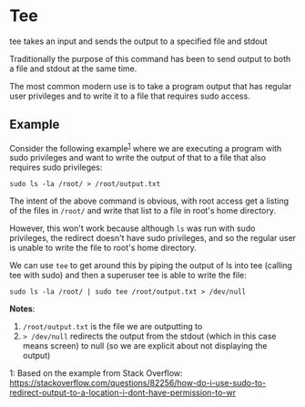 Tee
===

tee takes an input and sends the output to a specified file and stdout

Traditionally the purpose of this command has been to send output to both a file and stdout at the same time.

The most common modern use is to take a program output that has regular user privileges and to write it to a file that requires sudo access.

Example
-------

Consider the following example<sup>[1](#footnote01)</sup> where we are executing a program with sudo privileges and want to write the output 
of that to a file that also requires sudo privileges:

```
sudo ls -la /root/ > /root/output.txt
```

The intent of the above command is obvious, with root access get a listing of the files in `/root/` and write that list to a file in root's
home directory.

However, this won't work because although `ls` was run with sudo privileges, the redirect doesn't have sudo privileges, and so the regular
user is unable to write the file to root's home directory.

We can use `tee` to get around this by piping the output of ls into tee (calling tee with sudo) and then a superuser tee is able to write 
the file:

```
sudo ls -la /root/ | sudo tee /root/output.txt > /dev/null
```

**Notes**:
1. `/root/output.txt` is the file we are outputting to
2. `> /dev/null` redirects the output from the stdout (which in this case means screen) to null (so we are explicit about not displaying
   the output)








<a name="footnote01">1</a>: Based on the example from Stack Overflow: <https://stackoverflow.com/questions/82256/how-do-i-use-sudo-to-redirect-output-to-a-location-i-dont-have-permission-to-wr>
